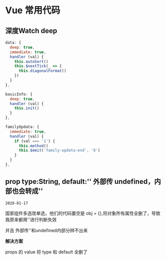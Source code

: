 # Vue 常用代码

## 深度Watch deep

```js
data: {
  deep: true,
  immediate: true,
  handler (val) {
    this.autoSort()
    this.$nextTick(_ => {
      this.diagonalFormat()
    })
  }
},
```

```js
basicInfo: {
  deep: true,
  handler (val) {
    this.init()
  }
},
```

```js
familyUpdata: {
  immediate: true,
  handler (val) {
    if (val === '1') {
      this.method()
      this.$emit('family-updata-end', '8')
    }
  }
},
```

## prop type:String, default:'' 外部传 undefined，内部也会转成''
`2020-01-17`

国家组件多选改单选，他们的代码置空是 obj = {},将对象所有属性全删了，导致我原来都用''进行判断失效

并且 外部传''和undefined内部分辨不出来

**解决方案**

props 的 value 将 type 和 default 全删了